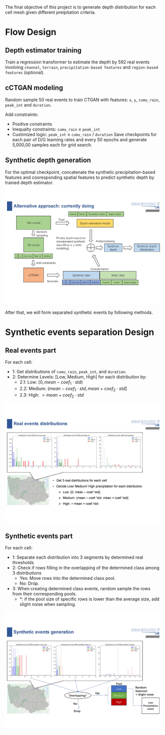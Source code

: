 The final objective of this project is to generate depth distribution for each cell mesh given different preipitation criteria.
# Flow Design
## Depth estimator training
Train a regression transformer to estimate the depth by 592 real events involving `channel`, `terrain`, `precipitation-based features` and `region-based features` (optional).
## cCTGAN modeling
Random sample 50 real events to train CTGAN with features: `x`, `y`, `cumu_rain`, `peak_int` and `duration`.

Add constraints: 
- Positive constraints
- Inequalty constraints: `cumu_rain` $\leq$ `peak_int`
- Custimized logic: `peak_int` $\leq$ `cumu_rain` / `duration`
Save checkpoints for each pair of D/G learning rates and every 50 epochs and generate 5,000,00 samples each for grid search.
## Synthetic depth generation
For the optimal checkpoint, concatenate the synthetic precipitation-based features and cooresponding spatial features to predict synthetic depth by trained depth estimator. 
![Layout](cCTGAN_layout.jpg)

After that, we will form separated synthetic events by following methods.
# Synthetic events separation Design
## Real events part
For each cell:
- 1: Get distributions of `cumu_rain`, `peak_int`, and `duration`.
- 2: Determine Levels: [Low, Medium, High] for each distribution by:
  - 2.1: Low: $[0, mean - coef_1 \cdot std)$
  - 2.2: Medium: $(mean - coef_1 \cdot std, mean + coef_2 \cdot std]$
  - 2.3: High: $> mean + coef_2 \cdot std$

![Real](Events_distributions_processing_layout_real.jpg)
## Synthetic events part
For each cell:
- 1: Separate each distribution into 3 segments by determined real thresholds
- 2: Check if rows filling in the overlapping of the determined class among 3 distributions
    - Yes: Move rows into the determined class pool.
    - No: Drop.
- 3: When creating determined class events, random sample the rows from their corresponding pools.
    - *: if the pool size of specific rows is lower than the average size, add slight noise when sampling. 

![Syn](Events_distributions_processing_layout_syn.jpg)
